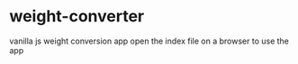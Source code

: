 # weight-converter
vanilla js weight conversion app
open the index file on a browser to use the app
